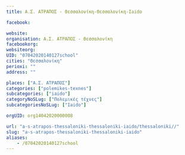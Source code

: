 ```yaml
---
title: Α.Σ. ΑΤΡΑΠΟΣ - Θεσσαλονίκη-Θεσσαλονίκη-Iaido

facebook:

website:
organisation: Α.Σ. ΑΤΡΑΠΟΣ - Θεσσαλονίκη
facebookorg:
websiteorg:
UID: "07042020140127school"
cities: "Θεσσαλονίκη"
perioxi: ""
address: ""

places: ["Α.Σ. ΑΤΡΑΠΟΣ"]
categories: ["polemikes-texnes"]
subcategories: ["iaido"]
categoryNoSLug: ["Πολεμικές τέχνες"]
subcategoriesNoSLug: ["Iaido"]

orgUID: org14042020000008

url: "a-s-atrapos-thessaloniki-thessaloniki-iaido/thessaloniki//"
slug: "a-s-atrapos-thessaloniki-thessaloniki-iaido"
aliases:
    - /07042020140127school
---
```





